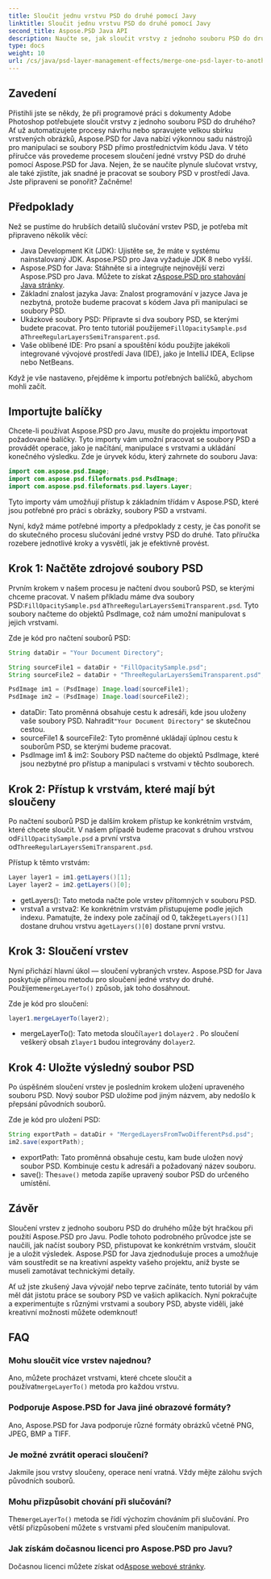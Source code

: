 ```yaml
---
title: Sloučit jednu vrstvu PSD do druhé pomocí Javy
linktitle: Sloučit jednu vrstvu PSD do druhé pomocí Javy
second_title: Aspose.PSD Java API
description: Naučte se, jak sloučit vrstvy z jednoho souboru PSD do druhého pomocí Aspose.PSD for Java, v našem podrobném tutoriálu. Ideální pro automatizaci vašich návrhových procesů.
type: docs
weight: 10
url: /cs/java/psd-layer-management-effects/merge-one-psd-layer-to-another/
---
```

## Zavedení

Přistihli jste se někdy, že při programové práci s dokumenty Adobe Photoshop potřebujete sloučit vrstvy z jednoho souboru PSD do druhého? Ať už automatizujete procesy návrhu nebo spravujete velkou sbírku vrstvených obrázků, Aspose.PSD for Java nabízí výkonnou sadu nástrojů pro manipulaci se soubory PSD přímo prostřednictvím kódu Java. V této příručce vás provedeme procesem sloučení jedné vrstvy PSD do druhé pomocí Aspose.PSD for Java. Nejen, že se naučíte plynule slučovat vrstvy, ale také zjistíte, jak snadné je pracovat se soubory PSD v prostředí Java. Jste připraveni se ponořit? Začněme!

## Předpoklady

Než se pustíme do hrubších detailů slučování vrstev PSD, je potřeba mít připraveno několik věcí:

- Java Development Kit (JDK): Ujistěte se, že máte v systému nainstalovaný JDK. Aspose.PSD pro Java vyžaduje JDK 8 nebo vyšší.
-  Aspose.PSD for Java: Stáhněte si a integrujte nejnovější verzi Aspose.PSD pro Java. Můžete to získat z[Aspose.PSD pro stahování Java stránky](https://releases.aspose.com/psd/java/).
- Základní znalost jazyka Java: Znalost programování v jazyce Java je nezbytná, protože budeme pracovat s kódem Java při manipulaci se soubory PSD.
-  Ukázkové soubory PSD: Připravte si dva soubory PSD, se kterými budete pracovat. Pro tento tutoriál použijeme`FillOpacitySample.psd` a`ThreeRegularLayersSemiTransparent.psd`.
- Vaše oblíbené IDE: Pro psaní a spouštění kódu použijte jakékoli integrované vývojové prostředí Java (IDE), jako je IntelliJ IDEA, Eclipse nebo NetBeans.

Když je vše nastaveno, přejděme k importu potřebných balíčků, abychom mohli začít.

## Importujte balíčky

Chcete-li používat Aspose.PSD pro Javu, musíte do projektu importovat požadované balíčky. Tyto importy vám umožní pracovat se soubory PSD a provádět operace, jako je načítání, manipulace s vrstvami a ukládání konečného výsledku. Zde je úryvek kódu, který zahrnete do souboru Java:

```java
import com.aspose.psd.Image;
import com.aspose.psd.fileformats.psd.PsdImage;
import com.aspose.psd.fileformats.psd.layers.Layer;
```

Tyto importy vám umožňují přístup k základním třídám v Aspose.PSD, které jsou potřebné pro práci s obrázky, soubory PSD a vrstvami.

Nyní, když máme potřebné importy a předpoklady z cesty, je čas ponořit se do skutečného procesu slučování jedné vrstvy PSD do druhé. Tato příručka rozebere jednotlivé kroky a vysvětlí, jak je efektivně provést.

## Krok 1: Načtěte zdrojové soubory PSD

 Prvním krokem v našem procesu je načtení dvou souborů PSD, se kterými chceme pracovat. V našem příkladu máme dva soubory PSD:`FillOpacitySample.psd` a`ThreeRegularLayersSemiTransparent.psd`. Tyto soubory načteme do objektů PsdImage, což nám umožní manipulovat s jejich vrstvami.

Zde je kód pro načtení souborů PSD:

```java
String dataDir = "Your Document Directory";

String sourceFile1 = dataDir + "FillOpacitySample.psd";
String sourceFile2 = dataDir + "ThreeRegularLayersSemiTransparent.psd";

PsdImage im1 = (PsdImage) Image.load(sourceFile1);
PsdImage im2 = (PsdImage) Image.load(sourceFile2);
```

- dataDir: Tato proměnná obsahuje cestu k adresáři, kde jsou uloženy vaše soubory PSD. Nahradit`"Your Document Directory"` se skutečnou cestou.
- sourceFile1 & sourceFile2: Tyto proměnné ukládají úplnou cestu k souborům PSD, se kterými budeme pracovat.
- PsdImage im1 & im2: Soubory PSD načteme do objektů PsdImage, které jsou nezbytné pro přístup a manipulaci s vrstvami v těchto souborech.

## Krok 2: Přístup k vrstvám, které mají být sloučeny

 Po načtení souborů PSD je dalším krokem přístup ke konkrétním vrstvám, které chcete sloučit. V našem případě budeme pracovat s druhou vrstvou od`FillOpacitySample.psd` a první vrstva od`ThreeRegularLayersSemiTransparent.psd`.

Přístup k těmto vrstvám:

```java
Layer layer1 = im1.getLayers()[1];
Layer layer2 = im2.getLayers()[0];
```

- getLayers(): Tato metoda načte pole vrstev přítomných v souboru PSD.
-  vrstva1 a vrstva2: Ke konkrétním vrstvám přistupujeme podle jejich indexu. Pamatujte, že indexy pole začínají od 0, takže`getLayers()[1]` dostane druhou vrstvu a`getLayers()[0]` dostane první vrstvu.

## Krok 3: Sloučení vrstev

Nyní přichází hlavní úkol — sloučení vybraných vrstev. Aspose.PSD for Java poskytuje přímou metodu pro sloučení jedné vrstvy do druhé. Použijeme`mergeLayerTo()` způsob, jak toho dosáhnout.

Zde je kód pro sloučení:

```java
layer1.mergeLayerTo(layer2);
```

-  mergeLayerTo(): Tato metoda sloučí`layer1` do`layer2` . Po sloučení veškerý obsah z`layer1` budou integrovány do`layer2`.

## Krok 4: Uložte výsledný soubor PSD

Po úspěšném sloučení vrstev je posledním krokem uložení upraveného souboru PSD. Nový soubor PSD uložíme pod jiným názvem, aby nedošlo k přepsání původních souborů.

Zde je kód pro uložení PSD:

```java
String exportPath = dataDir + "MergedLayersFromTwoDifferentPsd.psd";
im2.save(exportPath);
```

- exportPath: Tato proměnná obsahuje cestu, kam bude uložen nový soubor PSD. Kombinuje cestu k adresáři a požadovaný název souboru.
-  save(): The`save()` metoda zapíše upravený soubor PSD do určeného umístění.

## Závěr

Sloučení vrstev z jednoho souboru PSD do druhého může být hračkou při použití Aspose.PSD pro Javu. Podle tohoto podrobného průvodce jste se naučili, jak načíst soubory PSD, přistupovat ke konkrétním vrstvám, sloučit je a uložit výsledek. Aspose.PSD for Java zjednodušuje proces a umožňuje vám soustředit se na kreativní aspekty vašeho projektu, aniž byste se museli zamotávat technickými detaily.

Ať už jste zkušený Java vývojář nebo teprve začínáte, tento tutoriál by vám měl dát jistotu práce se soubory PSD ve vašich aplikacích. Nyní pokračujte a experimentujte s různými vrstvami a soubory PSD, abyste viděli, jaké kreativní možnosti můžete odemknout!

## FAQ

### Mohu sloučit více vrstev najednou?
 Ano, můžete procházet vrstvami, které chcete sloučit a používat`mergeLayerTo()` metoda pro každou vrstvu.

### Podporuje Aspose.PSD for Java jiné obrazové formáty?
Ano, Aspose.PSD for Java podporuje různé formáty obrázků včetně PNG, JPEG, BMP a TIFF.

### Je možné zvrátit operaci sloučení?
Jakmile jsou vrstvy sloučeny, operace není vratná. Vždy mějte zálohu svých původních souborů.

### Mohu přizpůsobit chování při slučování?
 The`mergeLayerTo()` metoda se řídí výchozím chováním při slučování. Pro větší přizpůsobení můžete s vrstvami před sloučením manipulovat.

### Jak získám dočasnou licenci pro Aspose.PSD pro Javu?
 Dočasnou licenci můžete získat od[Aspose webové stránky](https://purchase.aspose.com/temporary-license/).